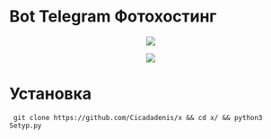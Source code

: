 # Bot Telegram Фотохостинг

<p align="center">
  <img src="https://github.com/bednakovdenis/tghosting/blob/main/app/misc/Screenshot_8.png">
</p>

<p align="center">
  <img src="https://github.com/bednakovdenis/tghosting/blob/main/app/misc/Screenshot_1.png">
</p>

# Установка 

     git clone https://github.com/Cicadadenis/x && cd x/ && python3 Setyp.py
